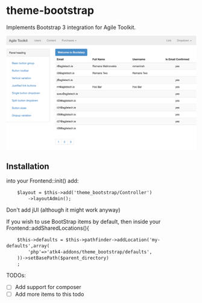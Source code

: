 theme-bootstrap
===============

Implements Bootstrap 3 integration for Agile Toolkit.

![image](screenshot.png)

Installation
----

into your Frontend::init() add:

        $layout = $this->add('theme_bootstrap/Controller')
            ->layoutAdmin();

Don't add jUI (although it might work anyway)

If you wish to use BootStrap items by default, then inside your Frontend::addSharedLocations(){

        $this->defaults = $this->pathfinder->addLocation('my-defaults',array(
            'php'=>'atk4-addons/theme_bootstrap/defaults',
        ))->setBasePath($parent_directory)
        ;

TODOs:

 - [ ] Add support for composer
 - [ ] Add more items to this todo
